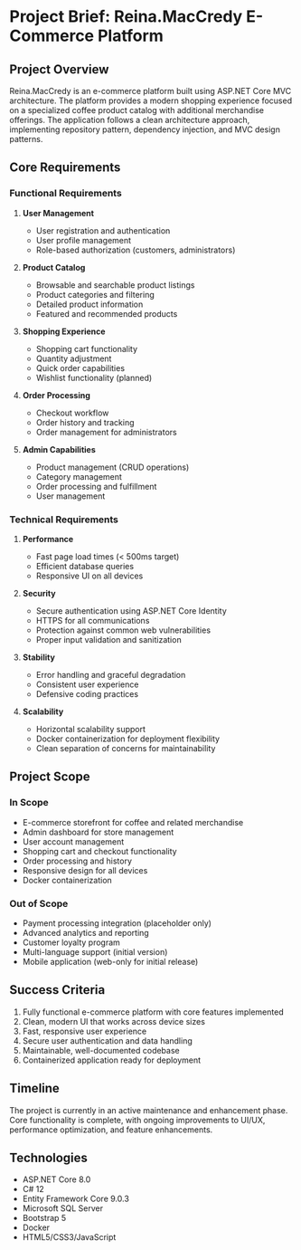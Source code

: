 # Project Brief: Reina.MacCredy E-Commerce Platform

## Project Overview
Reina.MacCredy is an e-commerce platform built using ASP.NET Core MVC architecture. The platform provides a modern shopping experience focused on a specialized coffee product catalog with additional merchandise offerings. The application follows a clean architecture approach, implementing repository pattern, dependency injection, and MVC design patterns.

## Core Requirements

### Functional Requirements
1. **User Management**
   - User registration and authentication
   - User profile management
   - Role-based authorization (customers, administrators)

2. **Product Catalog**
   - Browsable and searchable product listings
   - Product categories and filtering
   - Detailed product information
   - Featured and recommended products

3. **Shopping Experience**
   - Shopping cart functionality
   - Quantity adjustment
   - Quick order capabilities
   - Wishlist functionality (planned)

4. **Order Processing**
   - Checkout workflow
   - Order history and tracking
   - Order management for administrators

5. **Admin Capabilities**
   - Product management (CRUD operations)
   - Category management
   - Order processing and fulfillment
   - User management

### Technical Requirements
1. **Performance**
   - Fast page load times (< 500ms target)
   - Efficient database queries
   - Responsive UI on all devices

2. **Security**
   - Secure authentication using ASP.NET Core Identity
   - HTTPS for all communications
   - Protection against common web vulnerabilities
   - Proper input validation and sanitization

3. **Stability**
   - Error handling and graceful degradation
   - Consistent user experience
   - Defensive coding practices

4. **Scalability**
   - Horizontal scalability support
   - Docker containerization for deployment flexibility
   - Clean separation of concerns for maintainability

## Project Scope

### In Scope
- E-commerce storefront for coffee and related merchandise
- Admin dashboard for store management
- User account management
- Shopping cart and checkout functionality
- Order processing and history
- Responsive design for all devices
- Docker containerization

### Out of Scope
- Payment processing integration (placeholder only)
- Advanced analytics and reporting
- Customer loyalty program
- Multi-language support (initial version)
- Mobile application (web-only for initial release)

## Success Criteria
1. Fully functional e-commerce platform with core features implemented
2. Clean, modern UI that works across device sizes
3. Fast, responsive user experience
4. Secure user authentication and data handling
5. Maintainable, well-documented codebase
6. Containerized application ready for deployment

## Timeline
The project is currently in an active maintenance and enhancement phase. Core functionality is complete, with ongoing improvements to UI/UX, performance optimization, and feature enhancements.

## Technologies
- ASP.NET Core 8.0
- C# 12
- Entity Framework Core 9.0.3
- Microsoft SQL Server
- Bootstrap 5
- Docker
- HTML5/CSS3/JavaScript 